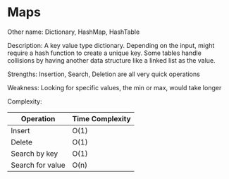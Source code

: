 # Maps

Other name: Dictionary, HashMap, HashTable

Description: A key value type dictionary. Depending on the input, might require a hash function to create a unique key. Some tables handle collisions by having another data structure like a linked list as the value.

Strengths: Insertion, Search, Deletion are all very quick operations

Weakness: Looking for specific values, the min or max, would take longer

Complexity:

| Operation | Time Complexity |
| --- | --- |
| Insert | O(1) |
| Delete | O(1) |
| Search by key | O(1) |
| Search for value | O(n) |

